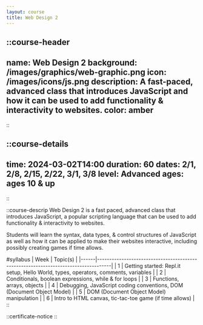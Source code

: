 ```yaml
---
layout: course
title: Web Design 2
---
```


::course-header
---
name: Web Design 2
background: /images/graphics/web-graphic.png
icon: /images/icons/js.png
description: A fast-paced, advanced class that introduces JavaScript and how it can be used to add functionality & interactivity to websites.
color: amber
---
::

::course-details
---
time: 2024-03-02T14:00
duration: 60
dates: 2/1, 2/8, 2/15, 2/22, 3/1, 3/8
level: Advanced
ages: ages 10 & up
---
::

::course-descrip
Web Design 2 is a fast paced, advanced class that introduces JavaScript, a popular scripting language that can be used to add functionality & interactivity to websites.

Students will learn the syntax, data types, & control structures of JavaScript as well as how it can be applied to make their websites interactive, including possibly creating games if time allows.

#syllabus
| Week | Topic(s)                                                                           |
|------|------------------------------------------------------------------------------------|
| 1    | Getting started: Repl.it setup, Hello World, types, operators, comments, variables |
| 2    | Conditionals, boolean expressions, while & for loops                               |
| 3    | Functions, arrays, objects                                                         |
| 4    | Debugging, JavaScript coding conventions, DOM (Document Object Model)              |
| 5    | DOM (Document Object Model) manipulation                                           |
| 6    | Intro to HTML canvas, tic-tac-toe game (if time allows)                            |
::

::certificate-notice
::